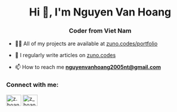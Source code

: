 <h1 align="center">Hi 👋, I'm Nguyen Van Hoang</h1>
<h3 align="center">Coder from Viet Nam</h3> 

- 👨‍💻 All of my projects are available at [zuno.codes/portfolio](zuno.codes/portfolio)

- 📝 I regularly write articles on [zuno.codes](zuno.codes)

- 📫 How to reach me **nguyenvanhoang2005nt@gmail.com**

<h3 align="left">Connect with me:</h3>
<p align="left">
<a href="https://www.facebook.com/profile.php?id=100013526591168" target="blank"><img align="center" src="https://raw.githubusercontent.com/rahuldkjain/github-profile-readme-generator/master/src/images/icons/Social/facebook.svg" alt="z.hoangg" height="30" width="40" /></a>
<a href="https://www.instagram.com/zunohoang/" target="blank"><img align="center" src="https://raw.githubusercontent.com/rahuldkjain/github-profile-readme-generator/master/src/images/icons/Social/instagram.svg" alt="z_hoangg" height="30" width="40" /></a>
</p>
